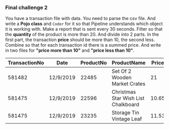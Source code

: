 <!--
Licensed under the Apache License, Version 2.0 (the "License");
you may not use this file except in compliance with the License.
You may obtain a copy of the License at
http://www.apache.org/licenses/LICENSE-2.0
Unless required by applicable law or agreed to in writing, software
distributed under the License is distributed on an "AS IS" BASIS,
WITHOUT WARRANTIES OR CONDITIONS OF ANY KIND, either express or implied.
See the License for the specific language governing permissions and
limitations under the License.
-->
### Final challenge 2

You have a transaction file with data. You need to parse the csv file. And write a **Pojo class** and `Coder` for it so that Pipeline understands which object it is working with. Make a report that is sent every 30 seconds. Filter so that the **quantity** of the product is more than 20. And divide into 2 parts. In the first part, the transaction **price** should be more than 10, the second less. Combine so that for each transaction id there is a summed price. And write in two files for **"price more than 10"** and **"price less than 10"**.

| TransactionNo | Date      | ProductNo | ProductName                         | Price | Quantity | CustomerNo | Country        |
|---------------|-----------|-----------|-------------------------------------|-------|----------|------------|----------------|
| 581482        | 12/9/2019 | 22485     | Set Of 2 Wooden Market Crates       | 21    | 47       | 17490      | United Kingdom |
| 581475        | 12/9/2019 | 22596     | Christmas Star Wish List Chalkboard | 10.65 | 36       | 13069      | United Kingdom |
| 581475        | 12/9/2019 | 23235     | Storage Tin Vintage Leaf            | 11.53 | 12       | 13069      | United Kingdom |      
